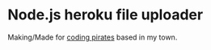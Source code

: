 # Node.js heroku file uploader

Making/Made for [coding pirates](https://codingpirates.dk/) based in my town.
